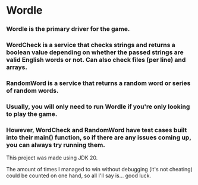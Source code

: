 # Wordle

### Wordle is the primary driver for the game.
### WordCheck is a service that checks strings and returns a boolean value depending on whether the passed strings are valid English words or not. Can also check files (per line) and arrays.
### RandomWord is a service that returns a random word or series of random words.

### Usually, you will only need to run Wordle if you're only looking to play the game.
### However, WordCheck and RandomWord have test cases built into their main() function, so if there are any issues coming up, you can always try running them.

This project was made using JDK 20.

The amount of times I managed to win without debugging (it's not cheating) could be counted on one hand, so all I'll say is... good luck. 
